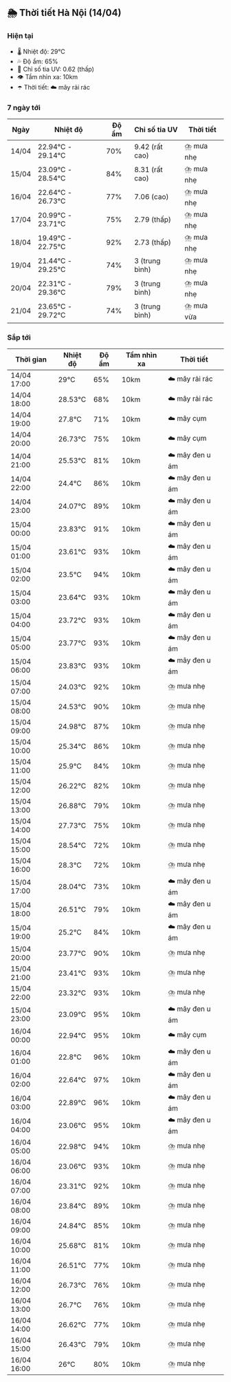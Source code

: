 ## 🌦️ Thời tiết Hà Nội (14/04)

### Hiện tại

- 🌡️ Nhiệt độ: 29℃
- 💦 Độ ẩm: 65%
- 🌟 Chỉ số tia UV: 0.62 (thấp)
- 👁️ Tầm nhìn xa: 10km
- ☂️ Thời tiết: ☁️ mây rải rác

### 7 ngày tới

| Ngày | Nhiệt độ | Độ ẩm | Chỉ số tia UV | Thời tiết |
| --- | --- | --- | --- | --- |
| 14/04 | 22.94℃ - 29.14℃ | 70% | 9.42 (rất cao) | ⛈️ mưa nhẹ |
| 15/04 | 23.09℃ - 28.54℃ | 84% | 8.31 (rất cao) | ⛈️ mưa nhẹ |
| 16/04 | 22.64℃ - 26.73℃ | 77% | 7.06 (cao) | ⛈️ mưa nhẹ |
| 17/04 | 20.99℃ - 23.71℃ | 75% | 2.79 (thấp) | ⛈️ mưa nhẹ |
| 18/04 | 19.49℃ - 22.75℃ | 92% | 2.73 (thấp) | ⛈️ mưa nhẹ |
| 19/04 | 21.44℃ - 29.25℃ | 74% | 3 (trung bình) | ⛈️ mưa nhẹ |
| 20/04 | 22.31℃ - 29.36℃ | 79% | 3 (trung bình) | ⛈️ mưa nhẹ |
| 21/04 | 23.65℃ - 29.72℃ | 74% | 3 (trung bình) | ⛈️ mưa vừa |

### Sắp tới

| Thời gian | Nhiệt độ | Độ ẩm | Tầm nhìn xa | Thời tiết |
| --- | --- | --- | --- | --- |
| 14/04 17:00 | 29℃ | 65% | 10km | ☁️ mây rải rác |
| 14/04 18:00 | 28.53℃ | 68% | 10km | ☁️ mây rải rác |
| 14/04 19:00 | 27.8℃ | 71% | 10km | ☁️ mây cụm |
| 14/04 20:00 | 26.73℃ | 75% | 10km | ☁️ mây cụm |
| 14/04 21:00 | 25.53℃ | 81% | 10km | ☁️ mây đen u ám |
| 14/04 22:00 | 24.4℃ | 86% | 10km | ☁️ mây đen u ám |
| 14/04 23:00 | 24.07℃ | 89% | 10km | ☁️ mây đen u ám |
| 15/04 00:00 | 23.83℃ | 91% | 10km | ☁️ mây đen u ám |
| 15/04 01:00 | 23.61℃ | 93% | 10km | ☁️ mây đen u ám |
| 15/04 02:00 | 23.5℃ | 94% | 10km | ☁️ mây đen u ám |
| 15/04 03:00 | 23.64℃ | 93% | 10km | ☁️ mây đen u ám |
| 15/04 04:00 | 23.72℃ | 93% | 10km | ☁️ mây đen u ám |
| 15/04 05:00 | 23.77℃ | 93% | 10km | ☁️ mây đen u ám |
| 15/04 06:00 | 23.83℃ | 93% | 10km | ☁️ mây đen u ám |
| 15/04 07:00 | 24.03℃ | 92% | 10km | ⛈️ mưa nhẹ |
| 15/04 08:00 | 24.53℃ | 90% | 10km | ⛈️ mưa nhẹ |
| 15/04 09:00 | 24.98℃ | 87% | 10km | ⛈️ mưa nhẹ |
| 15/04 10:00 | 25.34℃ | 86% | 10km | ⛈️ mưa nhẹ |
| 15/04 11:00 | 25.9℃ | 84% | 10km | ⛈️ mưa nhẹ |
| 15/04 12:00 | 26.22℃ | 82% | 10km | ⛈️ mưa nhẹ |
| 15/04 13:00 | 26.88℃ | 79% | 10km | ⛈️ mưa nhẹ |
| 15/04 14:00 | 27.73℃ | 75% | 10km | ⛈️ mưa nhẹ |
| 15/04 15:00 | 28.54℃ | 72% | 10km | ⛈️ mưa nhẹ |
| 15/04 16:00 | 28.3℃ | 72% | 10km | ⛈️ mưa nhẹ |
| 15/04 17:00 | 28.04℃ | 73% | 10km | ☁️ mây đen u ám |
| 15/04 18:00 | 26.51℃ | 79% | 10km | ☁️ mây đen u ám |
| 15/04 19:00 | 25.2℃ | 84% | 10km | ☁️ mây đen u ám |
| 15/04 20:00 | 23.77℃ | 90% | 10km | ⛈️ mưa nhẹ |
| 15/04 21:00 | 23.41℃ | 93% | 10km | ⛈️ mưa nhẹ |
| 15/04 22:00 | 23.32℃ | 93% | 10km | ⛈️ mưa nhẹ |
| 15/04 23:00 | 23.09℃ | 95% | 10km | ☁️ mây đen u ám |
| 16/04 00:00 | 22.94℃ | 95% | 10km | ☁️ mây cụm |
| 16/04 01:00 | 22.8℃ | 96% | 10km | ☁️ mây đen u ám |
| 16/04 02:00 | 22.64℃ | 97% | 10km | ☁️ mây đen u ám |
| 16/04 03:00 | 22.89℃ | 96% | 10km | ☁️ mây đen u ám |
| 16/04 04:00 | 23.06℃ | 95% | 10km | ☁️ mây đen u ám |
| 16/04 05:00 | 22.98℃ | 94% | 10km | ⛈️ mưa nhẹ |
| 16/04 06:00 | 23.06℃ | 93% | 10km | ⛈️ mưa nhẹ |
| 16/04 07:00 | 23.31℃ | 92% | 10km | ⛈️ mưa nhẹ |
| 16/04 08:00 | 23.84℃ | 89% | 10km | ⛈️ mưa nhẹ |
| 16/04 09:00 | 24.84℃ | 85% | 10km | ⛈️ mưa nhẹ |
| 16/04 10:00 | 25.68℃ | 81% | 10km | ⛈️ mưa nhẹ |
| 16/04 11:00 | 26.51℃ | 77% | 10km | ⛈️ mưa nhẹ |
| 16/04 12:00 | 26.73℃ | 76% | 10km | ⛈️ mưa nhẹ |
| 16/04 13:00 | 26.7℃ | 76% | 10km | ⛈️ mưa nhẹ |
| 16/04 14:00 | 26.62℃ | 77% | 10km | ⛈️ mưa nhẹ |
| 16/04 15:00 | 26.43℃ | 79% | 10km | ⛈️ mưa nhẹ |
| 16/04 16:00 | 26℃ | 80% | 10km | ⛈️ mưa nhẹ |
